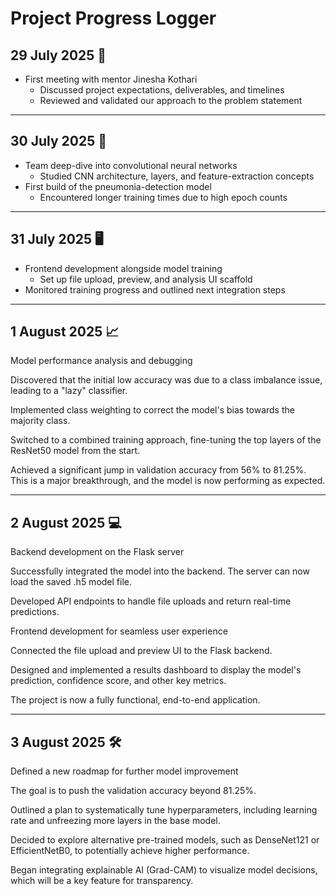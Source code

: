 # Project Progress Logger

## 29 July 2025 🤝

- First meeting with mentor Jinesha Kothari  
  - Discussed project expectations, deliverables, and timelines  
  - Reviewed and validated our approach to the problem statement  

---

## 30 July 2025 🧠

- Team deep-dive into convolutional neural networks  
  - Studied CNN architecture, layers, and feature-extraction concepts  
- First build of the pneumonia-detection model  
  - Encountered longer training times due to high epoch counts  

---

## 31 July 2025 🖥️

- Frontend development alongside model training  
  - Set up file upload, preview, and analysis UI scaffold  
- Monitored training progress and outlined next integration steps  

---

## 1 August 2025 📈

Model performance analysis and debugging

Discovered that the initial low accuracy was due to a class imbalance issue, leading to a "lazy" classifier.

Implemented class weighting to correct the model's bias towards the majority class.

Switched to a combined training approach, fine-tuning the top layers of the ResNet50 model from the start.

Achieved a significant jump in validation accuracy from 56% to 81.25%. This is a major breakthrough, and the model is now performing as expected.

---

## 2 August 2025 💻

Backend development on the Flask server

Successfully integrated the model into the backend. The server can now load the saved .h5 model file.

Developed API endpoints to handle file uploads and return real-time predictions.

Frontend development for seamless user experience

Connected the file upload and preview UI to the Flask backend.

Designed and implemented a results dashboard to display the model's prediction, confidence score, and other key metrics.

The project is now a fully functional, end-to-end application.

---

## 3 August 2025 🛠️

Defined a new roadmap for further model improvement

The goal is to push the validation accuracy beyond 81.25%.

Outlined a plan to systematically tune hyperparameters, including learning rate and unfreezing more layers in the base model.

Decided to explore alternative pre-trained models, such as DenseNet121 or EfficientNetB0, to potentially achieve higher performance.

Began integrating explainable AI (Grad-CAM) to visualize model decisions, which will be a key feature for transparency.









